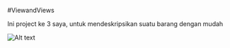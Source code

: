
#ViewandViews

Ini project ke 3 saya, untuk mendeskripsikan suatu barang dengan mudah

![Alt text](https://i.imgur.com/AMMUO8p.png)
